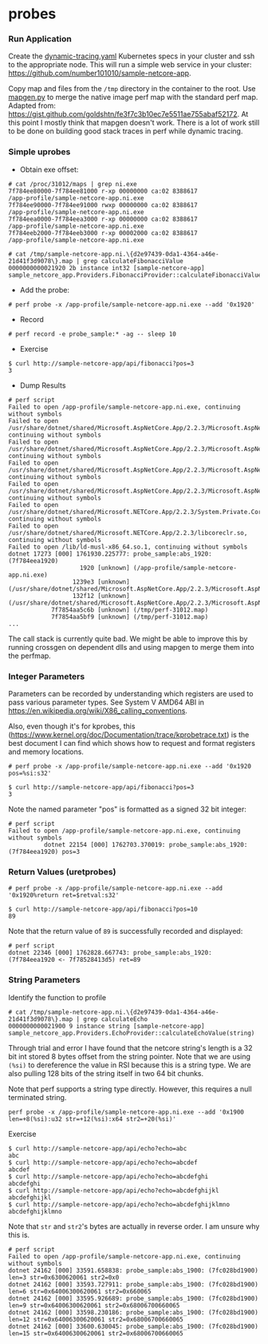 # probes

### Run Application

Create the [dynamic-tracing.yaml](./dynamic-tracing.yaml) Kubernetes specs in your cluster and ssh to the appropriate node.  This will run a simple web service in your cluster:  https://github.com/number101010/sample-netcore-app.

Copy map and files from the `/tmp` directory in the container to the root.  Use [mapgen.py](./mapgen.py) to merge the native image perf map with the standard perf map.  Adapted from: https://gist.github.com/goldshtn/fe3f7c3b10ec7e5511ae755abaf52172.  At this point I mostly think that mapgen doesn't work.  There is a lot of work still to be done on building good stack traces in perf while dynamic tracing.

### Simple uprobes

- Obtain exe offset:
```
# cat /proc/31012/maps | grep ni.exe
7f784ee80000-7f784ee81000 r-xp 00000000 ca:02 8388617                    /app-profile/sample-netcore-app.ni.exe
7f784ee90000-7f784ee91000 rwxp 00000000 ca:02 8388617                    /app-profile/sample-netcore-app.ni.exe
7f784eea0000-7f784eea3000 r-xp 00000000 ca:02 8388617                    /app-profile/sample-netcore-app.ni.exe
7f784eeb2000-7f784eeb3000 r-xp 00002000 ca:02 8388617                    /app-profile/sample-netcore-app.ni.exe
```

```
# cat /tmp/sample-netcore-app.ni.\{d2e97439-0da1-4364-a46e-21d41f3d9078\}.map | grep calculateFibonacciValue
0000000000021920 2b instance int32 [sample-netcore-app] sample_netcore_app.Providers.FibonacciProvider::calculateFibonacciValue(int32)
```

- Add the probe:
```
# perf probe -x /app-profile/sample-netcore-app.ni.exe --add '0x1920'
```

- Record
```
# perf record -e probe_sample:* -ag -- sleep 10
```

- Exercise
```
$ curl http://sample-netcore-app/api/fibonacci?pos=3
3
```

- Dump Results
```
# perf script
Failed to open /app-profile/sample-netcore-app.ni.exe, continuing without symbols
Failed to open /usr/share/dotnet/shared/Microsoft.AspNetCore.App/2.2.3/Microsoft.AspNetCore.Mvc.Core.dll, continuing without symbols
Failed to open /usr/share/dotnet/shared/Microsoft.AspNetCore.App/2.2.3/Microsoft.AspNetCore.Routing.dll, continuing without symbols
Failed to open /usr/share/dotnet/shared/Microsoft.AspNetCore.App/2.2.3/Microsoft.AspNetCore.HostFiltering.dll, continuing without symbols
Failed to open /usr/share/dotnet/shared/Microsoft.AspNetCore.App/2.2.3/Microsoft.AspNetCore.Hosting.dll, continuing without symbols
Failed to open /usr/share/dotnet/shared/Microsoft.NETCore.App/2.2.3/System.Private.CoreLib.dll, continuing without symbols
Failed to open /usr/share/dotnet/shared/Microsoft.NETCore.App/2.2.3/libcoreclr.so, continuing without symbols
Failed to open /lib/ld-musl-x86_64.so.1, continuing without symbols
dotnet 17273 [000] 1761930.225777: probe_sample:abs_1920: (7f784eea1920)
                    1920 [unknown] (/app-profile/sample-netcore-app.ni.exe)
                  1239e3 [unknown] (/usr/share/dotnet/shared/Microsoft.AspNetCore.App/2.2.3/Microsoft.AspNetCore.Mvc.Core.dll)
                  132f12 [unknown] (/usr/share/dotnet/shared/Microsoft.AspNetCore.App/2.2.3/Microsoft.AspNetCore.Mvc.Core.dll)
            7f7854aa5c6b [unknown] (/tmp/perf-31012.map)
            7f7854aa5bf9 [unknown] (/tmp/perf-31012.map)
...
```
The call stack is currently quite bad.  We might be able to improve this by running crossgen on dependent dlls and using mapgen to merge them into the perfmap. 

### Integer Parameters
Parameters can be recorded by understanding which registers are used to pass various parameter types.  See System V AMD64 ABI in https://en.wikipedia.org/wiki/X86_calling_conventions.  

Also, even though it's for kprobes, this (https://www.kernel.org/doc/Documentation/trace/kprobetrace.txt) is the best document I can find which shows how to request and format registers and memory locations.

```
# perf probe -x /app-profile/sample-netcore-app.ni.exe --add '0x1920 pos=%si:s32'
```

```
$ curl http://sample-netcore-app/api/fibonacci?pos=3
3
```

Note the named parameter "pos" is formatted as a signed 32 bit integer:
```
# perf script
Failed to open /app-profile/sample-netcore-app.ni.exe, continuing without symbols
          dotnet 22154 [000] 1762703.370019: probe_sample:abs_1920: (7f784eea1920) pos=3
```

### Return Values (uretprobes)

```
# perf probe -x /app-profile/sample-netcore-app.ni.exe --add '0x1920%return ret=$retval:s32'
```

```
$ curl http://sample-netcore-app/api/fibonacci?pos=10
89
```

Note that the return value of `89` is successfully recorded and displayed:
```
# perf script
dotnet 22346 [000] 1762828.667743: probe_sample:abs_1920: (7f784eea1920 <- 7f78528413d5) ret=89
```

### String Parameters

Identify the function to profile
```
# cat /tmp/sample-netcore-app.ni.\{d2e97439-0da1-4364-a46e-21d41f3d9078\}.map | grep calculateEcho
0000000000021900 9 instance string [sample-netcore-app] sample_netcore_app.Providers.EchoProvider::calculateEchoValue(string)
```

Through trial and error I have found that the netcore string's length is a 32 bit int stored 8 bytes offset from the string pointer.  Note that we are using `(%si)` to dereference the value in RSI because this is a string type.  We are also pulling 128 bits of the string itself in two 64 bit chunks.

Note that perf supports a string type directly.  However, this requires a null terminated string. 

```
perf probe -x /app-profile/sample-netcore-app.ni.exe --add '0x1900 len=+8(%si):u32 str=+12(%si):x64 str2=+20(%si)'
```

Exercise
```
$ curl http://sample-netcore-app/api/echo?echo=abc
abc
$ curl http://sample-netcore-app/api/echo?echo=abcdef
abcdef
$ curl http://sample-netcore-app/api/echo?echo=abcdefghi
abcdefghi
$ curl http://sample-netcore-app/api/echo?echo=abcdefghijkl
abcdefghijkl
$ curl http://sample-netcore-app/api/echo?echo=abcdefghijklmno
abcdefghijklmno
```

Note that `str` and `str2`'s bytes are actually in reverse order.  I am unsure why this is.
```
# perf script
Failed to open /app-profile/sample-netcore-app.ni.exe, continuing without symbols
dotnet 24162 [000] 33591.658838: probe_sample:abs_1900: (7fc028bd1900) len=3 str=0x6300620061 str2=0x0
dotnet 24162 [000] 33593.727911: probe_sample:abs_1900: (7fc028bd1900) len=6 str=0x64006300620061 str2=0x660065
dotnet 24162 [000] 33595.926689: probe_sample:abs_1900: (7fc028bd1900) len=9 str=0x64006300620061 str2=0x68006700660065
dotnet 24162 [000] 33598.230186: probe_sample:abs_1900: (7fc028bd1900) len=12 str=0x64006300620061 str2=0x68006700660065
dotnet 24162 [000] 33600.630045: probe_sample:abs_1900: (7fc028bd1900) len=15 str=0x64006300620061 str2=0x68006700660065
```